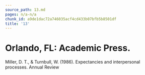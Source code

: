 ```yaml
---
source_path: 13.md
pages: n/a-n/a
chunk_id: a9de1dac72a746035acf4cd433b07bfb5b8501df
title: '13'
---
```

# Orlando, FL: Academic Press.

Miller, D. T., & Turnbull, W. (1986). Expectancies and interpersonal processes. Annual Review
